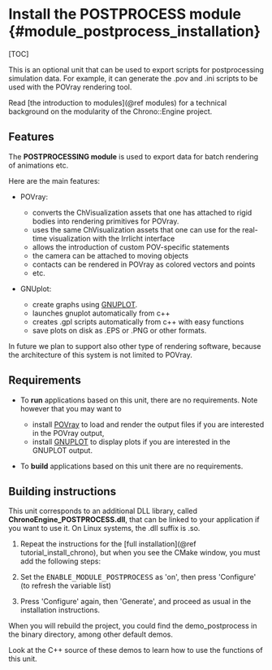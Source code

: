 Install the POSTPROCESS module {#module_postprocess_installation}
==========================

[TOC]

This is an optional unit that can be used to export scripts for 
postprocessing simulation data. For example, it can generate 
the .pov and .ini scripts to be used with the POVray rendering tool.

Read [the introduction to modules](@ref modules) for a technical 
background on the modularity of the Chrono::Engine project.


## Features

The **POSTPROCESSING module** is used to export data for
batch rendering of animations etc.

Here are the main features:

- POVray:
	- converts the ChVisualization assets that one has 
	  attached to rigid bodies into rendering primitives for POVray. 
	- uses the same ChVisualization assets that one can use 
	  for the real-time visualization with the Irrlicht interface
	- allows the introduction of custom POV-specific statements
	- the camera can be attached to moving objects
	- contacts can be rendered in POVray as colored vectors and points
	- etc.

- GNUplot:
	- create graphs using [GNUPLOT](http://www.gnuplot.info).
	- launches gnuplot automatically from c++
	- creates .gpl scripts automatically from c++ with easy functions
	- save plots on disk as .EPS or .PNG or other formats.

In future we plan to support also other type of rendering software, 
because the architecture of this system is not limited to POVray.


## Requirements

- To **run** applications based on this unit, there are no requirements. 
  Note however that you may want to 
	- install [POVray](http://www.POVray.org) to load and render 
	  the output files if you are interested in the POVray output, 
	- install [GNUPLOT](http://www.gnuplot.info) to display plots if 
	  you are interested in the GNUPLOT output. 

- To **build** applications based on this unit there are no requirements.


## Building instructions

This unit corresponds to an additional DLL library, 
called **ChronoEngine_POSTPROCESS.dll**, that can be linked to your application 
if you want to use it. On Linux systems, the .dll suffix is .so.

1. Repeat the instructions for the [full installation](@ref tutorial_install_chrono), but when you see 
   the CMake window, you must add the following steps:
   
2. Set the <tt>ENABLE_MODULE_POSTPROCESS</tt> as 'on', then press 'Configure' (to refresh the variable list) 
 
3. Press 'Configure' again, then 'Generate', and proceed as usual in the installation instructions.


When you will rebuild the project, you could find the demo_postprocess in the 
binary directory, among other default demos. 

Look at the C++ source of these demos to learn how to use the functions of this unit.
